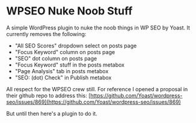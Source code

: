 WPSEO Nuke Noob Stuff
=====================

A simple WordPress plugin to nuke the noob things in WP SEO by Yoast. It currently removes the following:
- "All SEO Scores" dropdown select on posts page
- "Focus Keyword" column on posts page
- "SEO" dot column on posts page
- "Focus Keyword" stuff in the posts metabox
- "Page Analysis" tab in posts metabox
- "SEO: (dot) Check" in Publish metabox

All respect for the WPSEO crew still. For reference I opened a proposal in their github repo to address this: [https://github.com/Yoast/wordpress-seo/issues/869](https://github.com/Yoast/wordpress-seo/issues/869) 

But until then here's a plugin to do it.